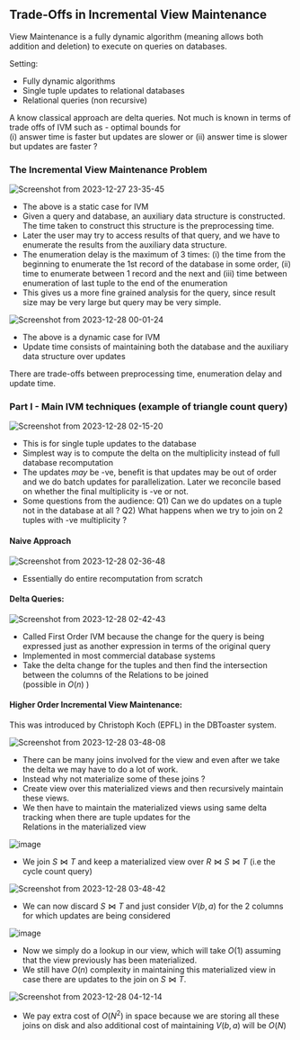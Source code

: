 ## Trade-Offs in Incremental View Maintenance 

View Maintenance is a fully dynamic algorithm (meaning allows both addition and deletion) to execute on queries on databases.

Setting:  
- Fully dynamic algorithms
- Single tuple updates to relational databases
- Relational queries (non recursive)

A know classical approach are delta queries. Not much is known in terms of trade offs of IVM such as - optimal bounds for  
(i) answer time is faster but updates are slower or (ii) answer time is slower but updates are faster ?

### The Incremental View Maintenance Problem

![Screenshot from 2023-12-27 23-35-45](https://github.com/anuchak/Database-Theory-Notes/assets/21187588/0dcac27a-be13-4bf9-b48c-6c980da2e855)

- The above is a static case for IVM
- Given a query and database, an auxiliary data structure is constructed. The time taken to construct this structure is the preprocessing time.
- Later the user may try to access results of that query, and we have to enumerate the results from the auxiliary data structure.
- The enumeration delay is the maximum of 3 times: (i) the time from the beginning to enumerate the 1st record of the database in some order, (ii) time to enumerate between 1 record and the next and (iii) time between enumeration of last tuple to the end of the enumeration 
- This gives us a more fine grained analysis for the query, since result size may be very large but query may be very simple. 

![Screenshot from 2023-12-28 00-01-24](https://github.com/anuchak/Database-Theory-Notes/assets/21187588/870307b5-3df5-4e0e-8600-6d3f78a4ac2f)

- The above is a dynamic case for IVM
- Update time consists of maintaining both the database and the auxiliary data structure over updates

There are trade-offs between preprocessing time, enumeration delay and update time. 

### Part I - Main IVM techniques (example of triangle count query)

![Screenshot from 2023-12-28 02-15-20](https://github.com/anuchak/Database-Theory-Notes/assets/21187588/d6b9defd-23df-476a-9db3-10214fe0c3e3)

- This is for single tuple updates to the database
- Simplest way is to compute the delta on the multiplicity instead of full database recomputation
- The updates *may* be -ve, benefit is that updates may be out of order and we do batch updates for parallelization. Later we reconcile based on whether the final multiplicity is -ve or not.
- Some questions from the audience: Q1) Can we do updates on a tuple not in the database at all ? Q2) What happens when we try to join on 2 tuples with -ve multiplicity ?

#### Naive Approach

![Screenshot from 2023-12-28 02-36-48](https://github.com/anuchak/Database-Theory-Notes/assets/21187588/fb74e539-23da-4ac7-a510-01e230dfc839)

- Essentially do entire recomputation from scratch

#### Delta Queries: 

![Screenshot from 2023-12-28 02-42-43](https://github.com/anuchak/Database-Theory-Notes/assets/21187588/59336b11-d82a-4e49-a895-78d949b7984f)

- Called First Order IVM because the change for the query is being expressed just as another expression in terms of the original query 
- Implemented in most commercial database systems
- Take the delta change for the tuples and then find the intersection between the columns of the Relations to be joined    
  (possible in $O(n)$ ) 

#### Higher Order Incremental View Maintenance:

This was introduced by Christoph Koch (EPFL) in the DBToaster system.

![Screenshot from 2023-12-28 03-48-08](https://github.com/anuchak/Database-Theory-Notes/assets/21187588/05901938-84ac-4e9a-ac3d-265662aa0495)

- There can be many joins involved for the view and even after we take the delta we may have to do a lot of work.
- Instead why not materialize some of these joins ?
- Create view over this materialized views and then recursively maintain these views.
- We then have to maintain the materialized views using same delta tracking when there are tuple updates for the  
  Relations in the materialized view

![image](https://github.com/anuchak/Database-Theory-Notes/assets/21187588/e732038f-bded-48c3-a276-e22e21061829)

- We join $S \Join T$ and keep a materialized view over $R \Join S \Join T$ (i.e the cycle count query)

![Screenshot from 2023-12-28 03-48-42](https://github.com/anuchak/Database-Theory-Notes/assets/21187588/9fb35a31-1b01-403e-8750-e91fbecae872)

- We can now discard $S \Join T$ and just consider $V(b,a)$ for the 2 columns for which updates are being considered 

![image](https://github.com/anuchak/Database-Theory-Notes/assets/21187588/edf32e2c-5005-42f8-a736-7bf44f18f6e0)

- Now we simply do a lookup in our view, which will take $O(1)$ assuming that the view previously has been materialized.
- We still have $O(n)$ complexity in maintaining this materialized view in case there are updates to the join on $S \Join T$. 

![Screenshot from 2023-12-28 04-12-14](https://github.com/anuchak/Database-Theory-Notes/assets/21187588/20d12689-34d3-4e4f-8be4-024a0ab4cc49)

- We pay extra cost of $O(N^2)$ in space because we are storing all these joins on disk and also additional cost of maintaining $V(b,a)$ will be $O(N)$  



















